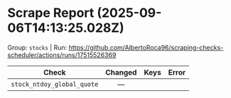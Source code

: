 # Scrape Report (2025-09-06T14:13:25.028Z)

Group: `stocks`  |  Run: https://github.com/AlbertoRoca96/scraping-checks-scheduler/actions/runs/17515526369

| Check | Changed | Keys | Error |
|---|:---:|:--|:--|
| `stock_ntdoy_global_quote` | — |  |  |
